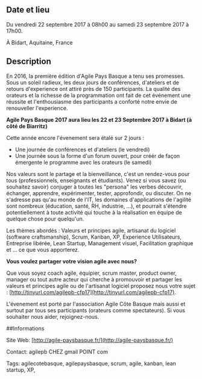 ## Date et lieu

Du vendredi 22 septembre 2017 à 08h00 au samedi 23 septembre 2017 à 17h00.

À Bidart, Aquitaine, France

## Description

En 2016, la première édition d'Agile Pays Basque a tenu ses promesses.
Sous un soleil radieux, les deux jours de conférences, d'ateliers et de retours d'experience ont attiré près de 150 participants.
La qualité des orateurs et la richesse de la programmation ont fait de cet événement une réussite et l'enthousiasme des participants a conforté notre envie de renouveller l'experience.

**Agile Pays Basque 2017 aura lieu les 22 et 23 Septembre 2017 à Bidart (à côté de Biarritz)**

Cette année encore l'évenement sera étalé sur 2 jours :
-   Une journée de conférences et d'ateliers (le vendredi)
-   Une journée sous la forme d'un forum ouvert, pour créér de façon émergente le programme avec les orateurs (le samedi)

Nos valeurs sont le partage et la bienveillance, c'est un rendez-vous pour tous (professionnels, enseignants et étudiants).
Venez si vous savez (ou souhaitez savoir) conjuger à toutes les "persona" les verbes découvrir, échanger, apprendre, expérimenter, tester, approfondir, ou discuter.
On ne s'adresse pas qu'au monde de l'IT, les domaines d'applications de l'agilité sont nombreux (éducation, santé, RH, industrie, ...), et pourrait s'étendre potentiellement à toute activité qui touche à la réalisation en équipe de quelque chose pour quelqu'un.

Les thèmes abordés : Valeurs et principes agile, artisanat du logiciel (software craftsmanship), Scrum, Kanban, XP, Experience Utilisateurs, Entreprise libérée, Lean Startup, Management visuel, Facilitation graphique et  ... ce que vous apporterez.

**Vous voulez partager votre vision agile avec nous?**

Que vous soyez coach agile, équipier, scrum master, product owner, manager ou tout autre acteur qui cherche à promouvoir et partager les valeurs et principes agile ou de l'artisanat logiciel proposez nous votre sujet : [http://tinyurl.com/agilepb-cfp17](http://tinyurl.com/agilepb-cfp17).

L'évenement est porté par l'association Agile Côte Basque mais aussi et surtout par tous ses participants (orateurs comme spectateurs). Si vous souhaiter nous aider, rejoignez-nous.

##Informations

Site Web: [http://agile-paysbasque.fr/](http://agile-paysbasque.fr/)

Contact: agilepb CHEZ gmail POINT com

Tags: agilecotebasque, agilepaysbasque, scrum, agile, kanban, lean startup, XP, 
